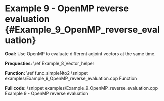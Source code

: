 Example 9 - OpenMP reverse evaluation {#Example_9_OpenMP_reverse_evaluation}
=======

**Goal:** Use OpenMP to evaluate different adjoint vectors at the same time.

**Prequesties:** \ref Example_8_Vector_helper

**Function:** \ref func_simpleNto2
\snippet examples/Example_9_OpenMP_reverse_evaluation.cpp Function

**Full code:**
\snippet examples/Example_9_OpenMP_reverse_evaluation.cpp Example 9 - OpenMP reverse evaluation

